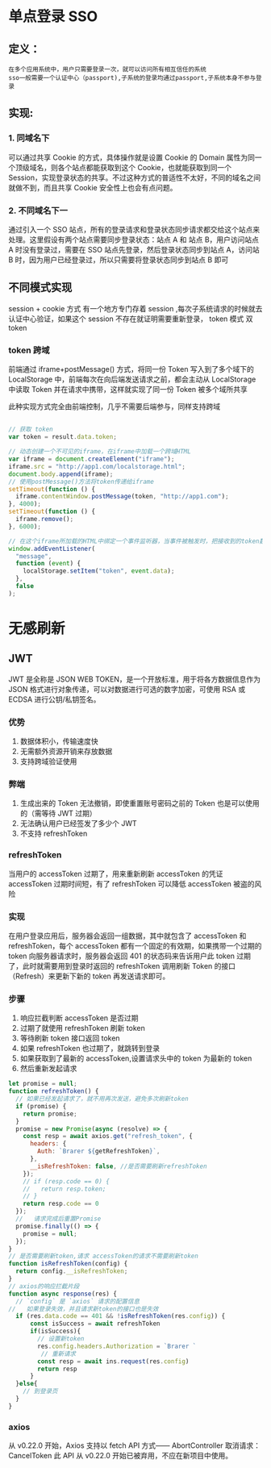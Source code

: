 # 单点登录 SSO

## 定义：

    在多个应用系统中，用户只需要登录一次，就可以访问所有相互信任的系统
    sso一般需要一个认证中心（passport),子系统的登录均通过passport,子系统本身不参与登录

## 实现:

### 1. 同域名下

可以通过共享 Cookie 的方式，具体操作就是设置 Cookie 的 Domain 属性为同一个顶级域名，则各个站点都能获取到这个 Cookie，也就能获取到同一个 Session，实现登录状态的共享。不过这种方式的普适性不太好，不同的域名之间就做不到，而且共享 Cookie 安全性上也会有点问题。

### 2. 不同域名下一

通过引入一个 SSO 站点，所有的登录请求和登录状态同步请求都交给这个站点来处理。这里假设有两个站点需要同步登录状态：站点 A 和 站点 B，用户访问站点 A 时没有登录过，需要在 SSO 站点先登录，然后登录状态同步到站点 A，访问站 B 时，因为用户已经登录过，所以只需要将登录状态同步到站点 B 即可

## 不同模式实现

session + cookie 方式
有一个地方专门存着 session ,每次子系统请求的时候就去认证中心验证，如果这个 session 不存在就证明需要重新登录，
token 模式
双 token

### token 跨域

前端通过 iframe+postMessage() 方式，将同一份 Token 写入到了多个域下的 LocalStorage 中，前端每次在向后端发送请求之前，都会主动从 LocalStorage 中读取 Token 并在请求中携带，这样就实现了同一份 Token 被多个域所共享

此种实现方式完全由前端控制，几乎不需要后端参与，同样支持跨域

##

```js
// 获取 token
var token = result.data.token;

// 动态创建一个不可见的iframe，在iframe中加载一个跨域HTML
var iframe = document.createElement("iframe");
iframe.src = "http://app1.com/localstorage.html";
document.body.append(iframe);
// 使用postMessage()方法将token传递给iframe
setTimeout(function () {
  iframe.contentWindow.postMessage(token, "http://app1.com");
}, 4000);
setTimeout(function () {
  iframe.remove();
}, 6000);

// 在这个iframe所加载的HTML中绑定一个事件监听器，当事件被触发时，把接收到的token数据写入localStorage
window.addEventListener(
  "message",
  function (event) {
    localStorage.setItem("token", event.data);
  },
  false
);
```

# 无感刷新

## JWT

JWT 是全称是 JSON WEB TOKEN，是一个开放标准，用于将各方数据信息作为 JSON 格式进行对象传递，可以对数据进行可选的数字加密，可使用 RSA 或 ECDSA 进行公钥/私钥签名。

### 优势

1. 数据体积小，传输速度快
2. 无需额外资源开销来存放数据
3. 支持跨域验证使用

### 弊端

1. 生成出来的 Token 无法撤销，即使重置账号密码之前的 Token 也是可以使用的（需等待 JWT 过期）
2. 无法确认用户已经签发了多少个 JWT
3. 不支持 refreshToken

### refreshToken

当用户的 accessToken 过期了，用来重新刷新 accessToken 的凭证
accessToken 过期时间短，有了 refreshToken 可以降低 accessToken 被盗的风险

### 实现

在用户登录应用后，服务器会返回一组数据，其中就包含了 accessToken 和 refreshToken，每个 accessToken 都有一个固定的有效期，如果携带一个过期的 token 向服务器请求时，服务器会返回 401 的状态码来告诉用户此 token 过期了，此时就需要用到登录时返回的 refreshToken 调用刷新 Token 的接口（Refresh）来更新下新的 token 再发送请求即可。

### 步骤

1. 响应拦截判断 accessToken 是否过期
2. 过期了就使用 refreshToken 刷新 token
3. 等待刷新 token 接口返回 token
4. 如果 refreshToken 也过期了，就跳转到登录
5. 如果获取到了最新的 accessToken,设置请求头中的 token 为最新的 token
6. 然后重新发起请求

```js
let promise = null;
function refreshToken() {
  // 如果已经发起请求了，就不用再次发送，避免多次刷新token
  if (promise) {
    return promise;
  }
  promise = new Promise(async (resolve) => {
    const resp = await axios.get("refresh_token", {
      headers: {
        Auth: `Brarer ${getRefreshToken}`,
      },
      __isRefreshToken: false, //是否需要刷新refreshToken
    });
    // if (resp.code == 0) {
    //   return resp.token;
    // }
    return resp.code == 0
  });
  //   请求完成后重置Promise
  promise.finally(() => {
    promise = null;
  });
}
// 是否需要刷新token,请求 accessToken的请求不需要刷新token
function isRefreshToken(config) {
  return config.__isRefreshToken;
}
// axios的响应拦截片段
function async response(res) {
  // `config` 是 `axios` 请求的配置信息
//   如果登录失效，并且请求新token的接口也是失效
  if (res.data.code == 401 && !isRefreshToken(res.config)) {
      const isSuccess = await refreshToken
      if(isSuccess){
        // 设置新token
        res.config.headers.Authorization = `Brarer `
         // 重新请求
        const resp = await ins.request(res.config)
        return resp
      }
  }else{
    // 到登录页
  }
}
```
### axios 
从 v0.22.0 开始，Axios 支持以 fetch API 方式—— AbortController 取消请求：
CancelToken  此 API 从 v0.22.0 开始已被弃用，不应在新项目中使用。